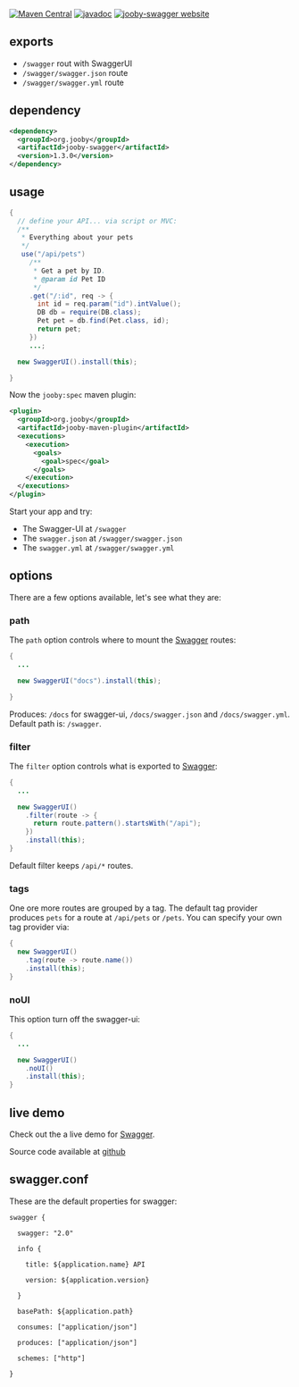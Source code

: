 [![Maven Central](https://maven-badges.herokuapp.com/maven-central/org.jooby/jooby-swagger/badge.svg)](https://maven-badges.herokuapp.com/maven-central/org.jooby/jooby-swagger)
[![javadoc](https://javadoc.io/badge/org.jooby/jooby-swagger.svg)](https://javadoc.io/doc/org.jooby/jooby-swagger/1.3.0)
[![jooby-swagger website](https://img.shields.io/badge/jooby-swagger-brightgreen.svg)](http://jooby.org/doc/swagger)
## exports

* ```/swagger``` rout with SwaggerUI
* ```/swagger/swagger.json``` route
* ```/swagger/swagger.yml``` route

## dependency

```xml
<dependency>
  <groupId>org.jooby</groupId>
  <artifactId>jooby-swagger</artifactId>
  <version>1.3.0</version>
</dependency>
```

## usage

```java
{
  // define your API... via script or MVC:
  /**
   * Everything about your pets
   */
   use("/api/pets")
     /**
      * Get a pet by ID.
      * @param id Pet ID
      */
     .get("/:id", req -> {
       int id = req.param("id").intValue();
       DB db = require(DB.class);
       Pet pet = db.find(Pet.class, id);
       return pet;
     })
     ...;

  new SwaggerUI().install(this);

}
```

Now the ```jooby:spec``` maven plugin:

```xml
<plugin>
  <groupId>org.jooby</groupId>
  <artifactId>jooby-maven-plugin</artifactId>
  <executions>
    <execution>
      <goals>
        <goal>spec</goal>
      </goals>
    </execution>
  </executions>
</plugin>
```

Start your app and try:

* The Swagger-UI at ```/swagger```
* The ```swagger.json``` at ```/swagger/swagger.json```
* The ```swagger.yml``` at ```/swagger/swagger.yml```

## options

There are a few options available, let's see what they are:

### path

The ```path``` option controls where to mount the [Swagger](http://swagger.io) routes:

```java
{
  ...

  new SwaggerUI("docs").install(this);

}
```

Produces: ```/docs``` for swagger-ui, ```/docs/swagger.json``` and ```/docs/swagger.yml```. Default path is: ```/swagger```.

### filter

The ```filter``` option controls what is exported to [Swagger](http://swagger.io):

```java
{
  ...

  new SwaggerUI()
    .filter(route -> {
      return route.pattern().startsWith("/api");
    })
    .install(this);
}
```

Default filter keeps ```/api/*``` routes.

### tags

One ore more routes are grouped by a tag. The default tag provider produces ```pets``` for a route at ```/api/pets``` or ```/pets```. You can specify your own tag provider via:

```java
{
  new SwaggerUI()
    .tag(route -> route.name())
    .install(this);
}
```

### noUI

This option turn off the swagger-ui:

```java
{
  ...

  new SwaggerUI()
    .noUI()
    .install(this);
}
```

## live demo

Check out the a live demo for [Swagger](https://jooby-spec.herokuapp.com/swagger).

Source code available at [github](https://github.com/jooby-guides/route-spec)

## swagger.conf
These are the default properties for swagger:

```properties
swagger {

  swagger: "2.0"

  info {

    title: ${application.name} API

    version: ${application.version}

  }

  basePath: ${application.path}

  consumes: ["application/json"]

  produces: ["application/json"]

  schemes: ["http"]

}
```
